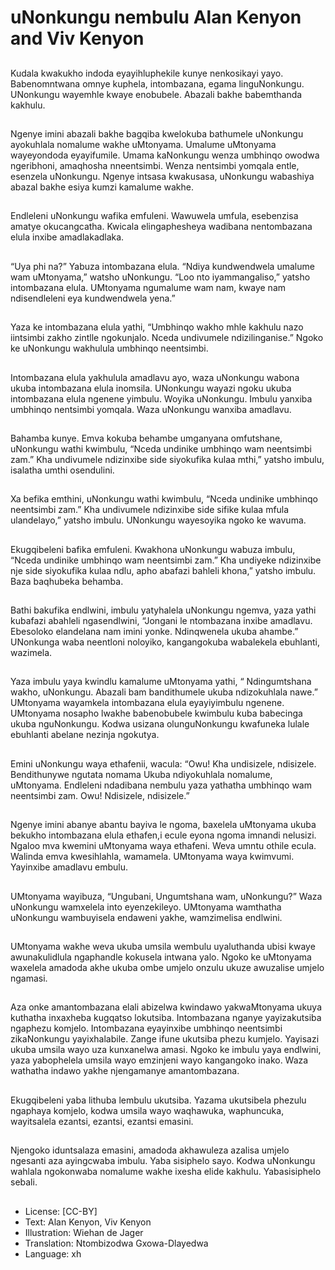 # uNonkungu nembulu Alan Kenyon and Viv Kenyon

##
Kudala kwakukho indoda
eyayihluphekile kunye nenkosikayi
yayo. Babenomntwana omnye
kuphela, intombazana, egama
linguNonkungu.
UNonkungu wayemhle kwaye
enobubele.
Abazali bakhe babemthanda
kakhulu.

##
Ngenye imini abazali bakhe bagqiba
kwelokuba bathumele uNonkungu
ayokuhlala nomalume wakhe
uMtonyama. Umalume uMtonyama
wayeyondoda eyayifumile.
Umama kaNonkungu wenza
umbhinqo owodwa ngeribhoni,
amaqhosha nneentsimbi. Wenza
nentsimbi yomqala entle, esenzela
uNonkungu.
Ngenye intsasa kwakusasa,
uNonkungu wabashiya abazal
bakhe esiya kumzi kamalume
wakhe.

##
Endleleni uNonkungu wafika
emfuleni.
Wawuwela umfula, esebenzisa
amatye okucangcatha.
Kwicala elingaphesheya wadibana
nentombazana elula inxibe
amadlakadlaka.

##
“Uya phi na?” Yabuza intombazana
elula. “Ndiya kundwendwela
umalume wam uMtonyama,”
watsho uNonkungu.
“Loo nto iyammangaliso,” yatsho
intombazana elula. UMtonyama
ngumalume wam nam, kwaye nam
ndisendleleni eya kundwendwela
yena.”

##
Yaza ke intombazana elula yathi,
“Umbhinqo wakho mhle kakhulu
nazo iintsimbi zakho zintlle
ngokunjalo. Nceda undivumele
ndizilinganise.”
Ngoko ke uNonkungu wakhulula
umbhinqo neentsimbi.

##
Intombazana elula yakhulula
amadlavu ayo, waza uNonkungu
wabona ukuba intombazana elula
inomsila. UNonkungu wayazi ngoku
ukuba intombazana elula ngenene
yimbulu. Woyika uNonkungu.
Imbulu yanxiba umbhinqo
nentsimbi yomqala. Waza
uNonkungu wanxiba amadlavu.

##
Bahamba kunye. Emva kokuba
behambe umganyana omfutshane,
uNonkungu wathi kwimbulu, “Nceda
undinike umbhinqo wam neentsimbi
zam.”
Kha undivumele ndizinxibe side
siyokufika kulaa mthi,” yatsho
imbulu, isalatha umthi osendulini.

##
Xa befika emthini, uNonkungu wathi
kwimbulu, “Nceda undinike
umbhinqo neentsimbi zam.”
Kha undivumele ndizinxibe side
sifike kulaa mfula ulandelayo,”
yatsho imbulu. UNonkungu
wayesoyika ngoko ke wavuma.

##
Ekugqibeleni bafika emfuleni.
Kwakhona uNonkungu wabuza
imbulu, “Nceda undinike umbhinqo
wam neentsimbi zam.” Kha
undiyeke ndizinxibe nje side
siyokufika kulaa ndlu, apho abafazi
bahleli khona,” yatsho imbulu. Baza
baqhubeka behamba.

##
Bathi bakufika endlwini, imbulu
yatyhalela uNonkungu ngemva,
yaza yathi kubafazi abahleli
ngasendlwini, “Jongani le
ntombazana inxibe amadlavu.
Ebesoloko elandelana nam imini
yonke. Ndinqwenela ukuba
ahambe.”
UNonkunga waba neentloni
noloyiko, kangangokuba wabalekela
ebuhlanti, wazimela.

##
Yaza imbulu yaya kwindlu
kamalume uMtonyama yathi, “
Ndingumtshana wakho, uNonkungu.
Abazali bam bandithumele ukuba
ndizokuhlala nawe.” UMtonyama
wayamkela intombazana elula
eyayiyimbulu ngenene.
UMtonyama nosapho lwakhe
babenobubele kwimbulu kuba
babecinga ukuba nguNonkungu.
Kodwa usizana olunguNonkungu
kwafuneka lulale ebuhlanti abelane
nezinja ngokutya.

##
Emini uNonkungu waya ethafenii,
wacula:
“Owu! Kha undisizele, ndisizele.
Bendithunywe ngutata nomama
Ukuba ndiyokuhlala nomalume,
uMtonyama.
Endleleni ndadibana nembulu
yaza yathatha umbhinqo wam
neentsimbi zam.
Owu! Ndisizele, ndisizele.”

##
Ngenye imini abanye abantu bayiva
le ngoma, baxelela uMtonyama
ukuba bekukho intombazana elula
ethafen,i ecule eyona ngoma
imnandi nelusizi. Ngaloo mva
kwemini uMtonyama waya ethafeni.
Weva umntu othile ecula.
Walinda emva kwesihlahla,
wamamela. UMtonyama waya
kwimvumi. Yayinxibe amadlavu
embulu.

##
UMtonyama wayibuza, “Ungubani,
Ungumtshana wam, uNonkungu?”
Waza uNonkungu wamxelela into
eyenzekileyo. UMtonyama
wamthatha uNonkungu
wambuyisela endaweni yakhe,
wamzimelisa endlwini.

##
UMtonyama wakhe weva ukuba
umsila wembulu uyaluthanda ubisi
kwaye awunakulidlula ngaphandle
kokusela intwana yalo. Ngoko ke
uMtonyama waxelela amadoda
akhe ukuba ombe umjelo onzulu
ukuze awuzalise umjelo ngamasi.

##
Aza onke amantombazana elali
abizelwa kwindawo
yakwaMtonyama ukuya kuthatha
inxaxheba kugqatso lokutsiba.
Intombazana nganye yayizakutsiba
ngaphezu komjelo. Intombazana
eyayinxibe umbhinqo neentsimbi
zikaNonkungu yayixhalabile. Zange
ifune ukutsiba phezu kumjelo.
Yayisazi ukuba umsila wayo uza
kunxanelwa amasi. Ngoko ke
imbulu yaya endlwini, yaza
yabophelela umsila wayo emzinjeni
wayo kangangoko inako. Waza
wathatha indawo yakhe
njengamanye amantombazana.

##
Ekugqibeleni yaba lithuba lembulu
ukutsiba. Yazama ukutsibela
phezulu ngaphaya komjelo, kodwa
umsila wayo waqhawuka,
waphuncuka, wayitsalela ezantsi,
ezantsi, ezantsi emasini.

##
Njengoko iduntsalaza emasini,
amadoda akhawuleza azalisa
umjelo ngesanti aza ayingcwaba
imbulu. Yaba sisiphelo sayo. Kodwa
uNonkungu wahlala ngokonwaba
nomalume wakhe ixesha elide
kakhulu.
Yabasisiphelo sebali.

##
* License: [CC-BY]
* Text: Alan Kenyon, Viv Kenyon
* Illustration: Wiehan de Jager
* Translation: Ntombizodwa Gxowa-Dlayedwa
* Language: xh
